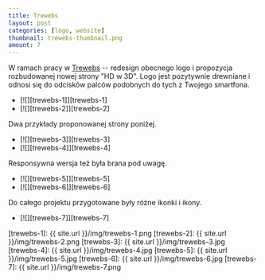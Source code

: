 ```yaml
---
title: Trewebs
layout: post
categories: [logo, website]
thumbnail: trewebs-thumbnail.png
amount: 7
---
```


W ramach pracy w [Trewebs](http://trewebs.com) -- redesign obecnego logo i propozycja rozbudowanej nowej strony "HD w 3D". Logo jest pozytywnie drewniane i odnosi się do odcisków palców podobnych do tych z Twojego smartfona.

* [![][trewebs-1]][trewebs-1]
* [![][trewebs-2]][trewebs-2]

Dwa przykłady proponowanej strony poniżej.

* [![][trewebs-3]][trewebs-3]
* [![][trewebs-4]][trewebs-4]

Responsywna wersja też była brana pod uwagę.

* [![][trewebs-5]][trewebs-5]
* [![][trewebs-6]][trewebs-6]

Do całego projektu przygotowane były różne ikonki i ikony.

* [![][trewebs-7]][trewebs-7]

[trewebs-1]: {{ site.url }}/img/trewebs-1.png
[trewebs-2]: {{ site.url }}/img/trewebs-2.png
[trewebs-3]: {{ site.url }}/img/trewebs-3.jpg
[trewebs-4]: {{ site.url }}/img/trewebs-4.jpg
[trewebs-5]: {{ site.url }}/img/trewebs-5.jpg
[trewebs-6]: {{ site.url }}/img/trewebs-6.jpg
[trewebs-7]: {{ site.url }}/img/trewebs-7.png